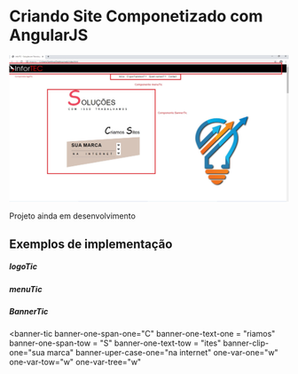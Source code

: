 # Criando Site Componetizado com AngularJS  

![alt text](images/site.jpg)


Projeto ainda em desenvolvimento

## Exemplos de implementação

##### logoTic

 <logo-tic></logo-tic>

 
##### menuTic

 <menu-tic></menu-tic>

 ##### BannerTic

 <banner-tic
            banner-one-span-one="C"
            banner-one-text-one = "riamos"
            banner-one-span-tow = "S"
            banner-one-text-tow = "ites"
            banner-clip-one="sua marca"
            banner-uper-case-one="na internet"
            one-var-one="w"
            one-var-tow="w"
            one-var-tree="w"
></banner-tic>
